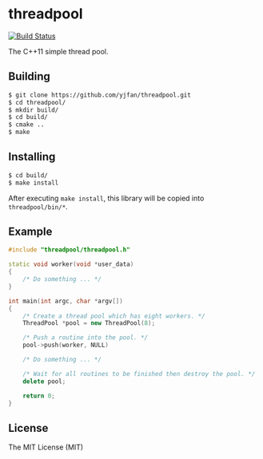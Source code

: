 # threadpool
[![Build Status](https://travis-ci.org/yjfan/threadpool.svg?branch=master)](https://travis-ci.org/yjfan/threadpool)

The C++11 simple thread pool.

## Building
```sh
$ git clone https://github.com/yjfan/threadpool.git
$ cd threadpool/
$ mkdir build/
$ cd build/
$ cmake ..
$ make
```

## Installing
```sh
$ cd build/
$ make install
```
After executing `make install`, this library will be copied into `threadpool/bin/*`.

## Example
```cpp
#include "threadpool/threadpool.h"

static void worker(void *user_data)
{
    /* Do something ... */
}

int main(int argc, char *argv[])
{
    /* Create a thread pool which has eight workers. */
    ThreadPool *pool = new ThreadPool(8);

    /* Push a routine into the pool. */
    pool->push(worker, NULL)

    /* Do something ... */

    /* Wait for all routines to be finished then destroy the pool. */
    delete pool;

    return 0;
}
```

## License
The MIT License (MIT)
